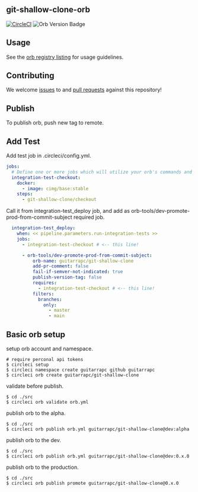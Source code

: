 ## git-shallow-clone-orb
[![CircleCI](https://circleci.com/gh/guitarrapc/git-shallow-clone-orb.svg?style=svg)](https://circleci.com/gh/guitarrapc/git-shallow-clone-orb) ![Orb Version Badge](https://badges.circleci.com/orbs/guitarrapc/git-shallow-clone.svg)


## Usage

See the [orb registry listing](http://circleci.com/orbs/registry/orb/guitarrapc/git-shallow-clone) for usage guidelines.

## Contributing

We welcome [issues](https://github.com/guitarrapc/git-shallow-clone-orb/issues) to and [pull requests](https://github.com/guitarrapc/git-shallow-clone-orb/pulls) against this repository!

## Publish

To publish orb, push new tag to remote.

## Add Test

Add test job in .circleci/config.yml.

```yaml
jobs:
  # Define one or more jobs which will utilize your orb's commands and parameters to validate your changes.
  integration-test-checkout:
    docker:
      - image: cimg/base:stable
    steps:
      - git-shallow-clone/checkout
```

Call it from integration-test_deploy job, and add as orb-tools/dev-promote-prod-from-commit-subject required job.

```yaml
  integration-test_deploy:
    when: << pipeline.parameters.run-integration-tests >>
    jobs:
      - integration-test-checkout # <-- this line!

      - orb-tools/dev-promote-prod-from-commit-subject:
          orb-name: guitarrapc/git-shallow-clone
          add-pr-comment: false
          fail-if-semver-not-indicated: true
          publish-version-tag: false
          requires:
            - integration-test-checkout # <-- this line!
          filters:
            branches:
              only:
                - master
                - main
```

## Basic orb setup

setup orb account and namespace.

```shell
# require perconal api tokens
$ circleci setup
$ circleci namespace create guitarrapc github guitarrapc
$ circleci orb create guitarrapc/git-shallow-clone
```

validate before publish.

```
$ cd ./src
$ circleci orb validate orb.yml
```

publish orb to the alpha.

```
$ cd ./src
$ circleci orb publish orb.yml guitarrapc/git-shallow-clone@dev:alpha
```


publish orb to the dev.

```
$ cd ./src
$ circleci orb publish orb.yml guitarrapc/git-shallow-clone@dev:0.x.0
```

publish orb to the production.

```
$ cd ./src
$ circleci orb publish promote guitarrapc/git-shallow-clone@0.x.0
```
